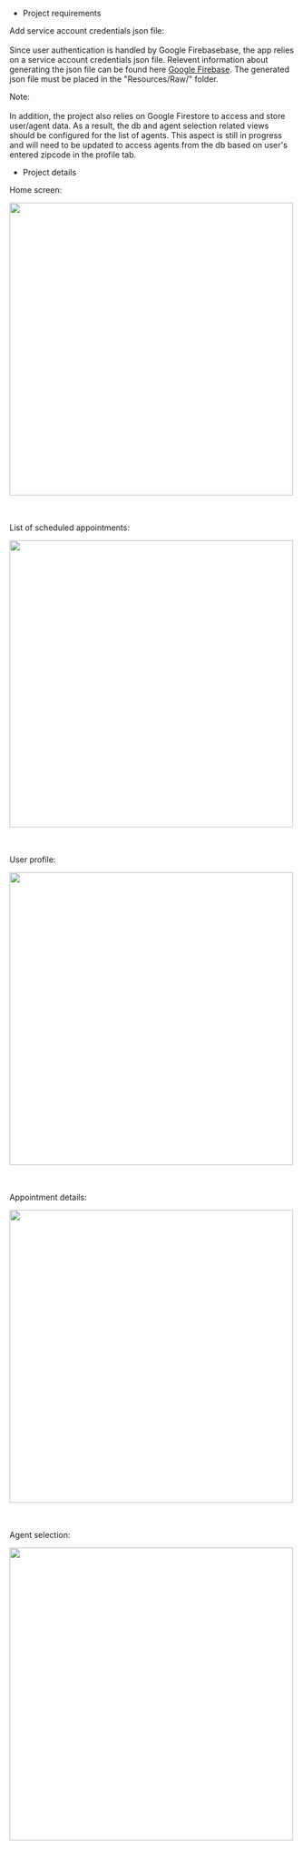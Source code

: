 - Project requirements

Add service account credentials json file:<br /><br />
    Since user authentication is handled by Google Firebasebase, the app relies on a service account credentials json file.
    Relevent information about generating the json file can be found here [Google Firebase](https://firebase.google.com/docs/cloud-messaging/auth-server#:~:text=To%20authenticate%20a%20service%20account,confirm%20by%20clicking%20Generate%20Key).
    The generated json file must be placed in the "Resources/Raw/" folder.
    
Note:<br /><br />
In addition, the project also relies on Google Firestore to access and store user/agent data. As a result, the db and agent selection related views should be configured for the list of agents. 
This aspect is still in progress and will need to be updated to access agents from the db based on user's entered zipcode in the profile tab.

- Project details

Home screen:

<img src="https://github.com/RaySD03/CarWash/assets/113494325/e899f891-9987-4032-bd1b-efa4123ae026" width="500" height="515">


<br /><br />
List of scheduled appointments:

<img src="https://github.com/RaySD03/CarWash/assets/113494325/cdb10699-4f06-4d98-89e3-59d7ae4ac851" width="500" height="505">


<br /><br />
User profile:

<img src="https://github.com/RaySD03/CarWash/assets/113494325/29012483-7d74-43e3-a0e6-f5f295466a6f" width="500" height="515">


<br /><br />
Appointment details:

<img src="https://github.com/RaySD03/CarWash/assets/113494325/a9b94601-6be2-4169-8e7d-1da1a6f43604" width="500" height="515">


<br /><br />
Agent selection:

<img src="https://github.com/RaySD03/CarWash/assets/113494325/ba488ddd-0253-4967-b49a-1bd586c921f7" width="500" height="515">
